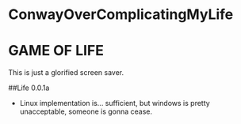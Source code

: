 # ConwayOverComplicatingMyLife

GAME OF LIFE
============
 
This is just a glorified screen saver. 
 
##Life 0.0.1a
* Linux implementation is... sufficient, but windows is pretty unacceptable, someone is gonna cease.